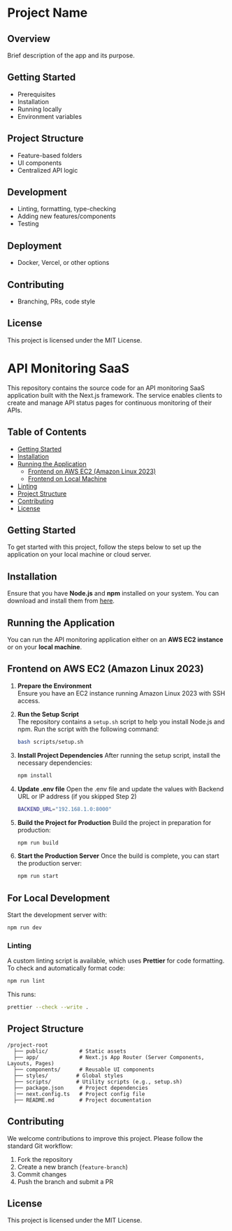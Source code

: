 # Project Name

## Overview

Brief description of the app and its purpose.

## Getting Started

- Prerequisites
- Installation
- Running locally
- Environment variables

## Project Structure

- Feature-based folders
- UI components
- Centralized API logic

## Development

- Linting, formatting, type-checking
- Adding new features/components
- Testing

## Deployment

- Docker, Vercel, or other options

## Contributing

- Branching, PRs, code style

## License

This project is licensed under the MIT License.

# API Monitoring SaaS

This repository contains the source code for an API monitoring SaaS application built with the Next.js framework. The service enables clients to create and manage API status pages for continuous monitoring of their APIs.

## Table of Contents

- [Getting Started](#getting-started)
- [Installation](#installation)
- [Running the Application](#running-the-application)
  - [Frontend on AWS EC2 (Amazon Linux 2023)](#frontend-on-aws-ec2-amazon-linux-2023)
  - [Frontend on Local Machine](#frontend-on-local-machine)
- [Linting](#linting)
- [Project Structure](#project-structure)
- [Contributing](#contributing)
- [License](#license)

## Getting Started

To get started with this project, follow the steps below to set up the application on your local machine or cloud server.

## Installation

Ensure that you have **Node.js** and **npm** installed on your system. You can download and install them from [here](https://nodejs.org/).

## Running the Application

You can run the API monitoring application either on an **AWS EC2 instance** or on your **local machine**.

## Frontend on AWS EC2 (Amazon Linux 2023)

1. **Prepare the Environment**  
   Ensure you have an EC2 instance running Amazon Linux 2023 with SSH access.

2. **Run the Setup Script**  
   The repository contains a `setup.sh` script to help you install Node.js and npm. Run the script with the following command:

   ```bash
   bash scripts/setup.sh

   ```

3. **Install Project Dependencies**
   After running the setup script, install the necessary dependencies:

   ```bash
   npm install

   ```

4. **Update .env file**
   Open the .env file and update the values with Backend URL or IP address (if you skipped Step 2)

   ```bash
   BACKEND_URL="192.168.1.0:8000"
   ```

5. **Build the Project for Production**
   Build the project in preparation for production:

   ```bash
   npm run build

   ```

6. **Start the Production Server**
   Once the build is complete, you can start the production server:

   ```bash
   npm run start
   ```

## For Local Development

Start the development server with:

```sh
npm run dev
```

### Linting

A custom linting script is available, which uses **Prettier** for code formatting. To check and automatically format code:

```sh
npm run lint
```

This runs:

```sh
prettier --check --write .
```

## Project Structure

```
/project-root
  ├── public/          # Static assets
  ├── app/             # Next.js App Router (Server Components, Layouts, Pages)
  ├── components/      # Reusable UI components
  ├── styles/         # Global styles
  ├── scripts/        # Utility scripts (e.g., setup.sh)
  ├── package.json     # Project dependencies
  |── next.config.ts   # Project config file
  ├── README.md        # Project documentation
```

## Contributing

We welcome contributions to improve this project. Please follow the standard Git workflow:

1. Fork the repository
2. Create a new branch (`feature-branch`)
3. Commit changes
4. Push the branch and submit a PR

## License

This project is licensed under the MIT License.

```

```
